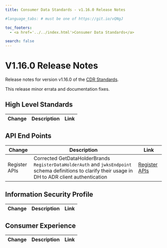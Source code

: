 ```yaml
---
title: Consumer Data Standards - v1.16.0 Release Notes

#language_tabs: # must be one of https://git.io/vQNgJ

toc_footers:
  - <a href='../../index.html'>Consumer Data Standards</a>

search: false
---
```


# V1.16.0 Release Notes
Release notes for version v1.16.0 of the [CDR Standards](../../index.html).

This release minor errata and documentation fixes.

## High Level Standards

|Change|Description|Link|
|------|-----------|----|

## API End Points

|Change|Description|Link|
|------|-----------|----|
| Register APIs | Corrected GetDataHolderBrands `RegisterDataHolderAuth` and `jwksEndpoint` schema definitions to clarify their usage in DH to ADR client authentication | [Register APIs](../../#register-apis)|


## Information Security Profile

|Change|Description|Link|
|------|-----------|----|

## Consumer Experience

|Change|Description|Link|
|------|-----------|----|
